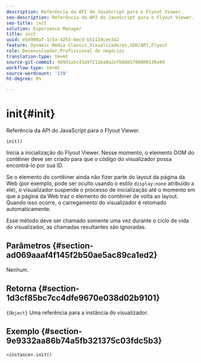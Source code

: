 ```yaml
---
description: Referência da API do JavaScript para o Flyout Viewer.
seo-description: Referência da API do JavaScript para o Flyout Viewer.
seo-title: init
solution: Experience Manager
title: init
uuid: e5d990af-1c5a-4253-8ecd-b51119cee3a2
feature: Dynamic Media Classic,Visualizadores,SDK/API,Flyout
role: Desenvolvedor,Profissional de negócios
translation-type: tm+mt
source-git-commit: 469d1a5c43a972116a8a2efb0de5708800130a99
workflow-type: tm+mt
source-wordcount: '139'
ht-degree: 0%

---
```



# init{#init}

Referência da API do JavaScript para o Flyout Viewer.

`init()`

Inicia a inicialização do Flyout Viewer. Nesse momento, o elemento DOM do contêiner deve ser criado para que o código do visualizador possa encontrá-lo por sua ID.

Se o elemento do contêiner ainda não fizer parte do layout da página da Web (por exemplo, pode ser oculto usando o estilo `display:none` atribuído a ele), o visualizador suspende o processo de inicialização até o momento em que a página da Web traz o elemento do contêiner de volta ao layout. Quando isso ocorre, o carregamento do visualizador é retomado automaticamente.

Esse método deve ser chamado somente uma vez durante o ciclo de vida do visualizador, as chamadas resultantes são ignoradas.

## Parâmetros {#section-ad069aaaf4f145f2b50ae5ac89ca1ed2}

Nenhum.

## Retorna {#section-1d3cf85bc7cc4dfe9670e038d02b9101}

`{Object}` Uma referência para a instância do visualizador.

## Exemplo {#section-9e9332aa86b74a5fb321375c03fdc5b3}

```
<instance>.init()
```

